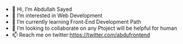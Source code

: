 - 👋 Hi, I’m Abdullah Sayed
- 👀 I’m interested in Web Development
- 🌱 I’m currently learning Front-End Development Path
- 💞️ I’m looking to collaborate on any Ptoject will be helpful for human
- 📫 Reach me on twitter:https://twitter.com/abdufrontend
